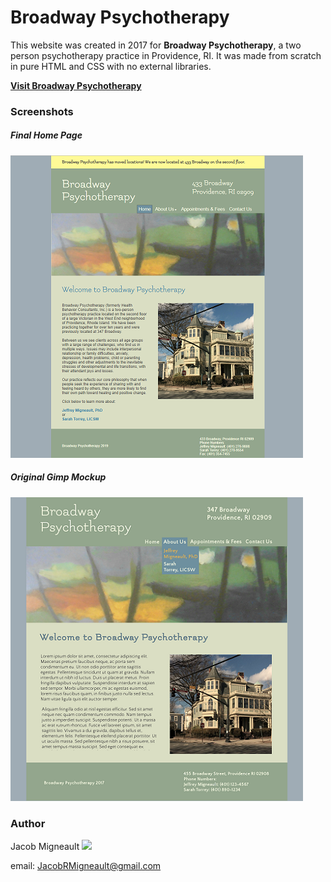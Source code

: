 # Broadway Psychotherapy
This website was created in 2017 for __Broadway Psychotherapy__, a two person
psychotherapy practice in Providence, RI.  It was made from scratch in
pure HTML and CSS with no external libraries.

[**Visit Broadway Psychotherapy**](http://www.broadwaypsychotherapy.com/)

### Screenshots
##### Final Home Page
![Home Page](Screenshot.png)
##### Original Gimp Mockup
![Mockup](WebsiteDesign.png)

### Author
Jacob Migneault [![][1.1]][1]

email: JacobRMigneault@gmail.com

[1.1]: http://i.imgur.com/9I6NRUm.png
[1]: https://github.com/JMigneault
